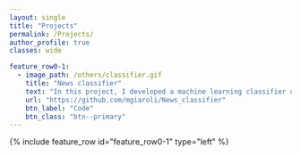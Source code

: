 ```yaml
---
layout: single
title: "Projects"
permalink: /Projects/
author_profile: true
classes: wide

feature_row0-1:
  - image_path: /others/classifier.gif
    title: "News classifier"
    text: "In this project, I developed a machine learning classifier of argentine news. Includes the collection of news articles, the training of a supervised classification model and the creation of an interactive web application. The collected articles and the web application are in Spanish"
    url: "https://github.com/mgiaroli/News_classifier"
    btn_label: "Code"
    btn_class: "btn--primary"
---
```


{% include feature_row id="feature_row0-1" type="left" %}
<a name="Node.js app"></a>
